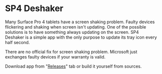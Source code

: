 # SP4 Deshaker
Many Surface Pro 4 tablets have a screen shaking problem. Faulty devices flickering and shaking when screen isn't updating. One of the possible solutions is to have something always updating on the screen. SP4 Deshaker is a simple app with the only purpose to update its tray icon every half second.

There are no official fix for screen shaking problem. Microsoft just exchanges faulty devices if your warranty is valid.

Download app from "[Releases](https://github.com/Delog-ru/SP4-Deshaker/releases)" tab or build it yourself from sources.
